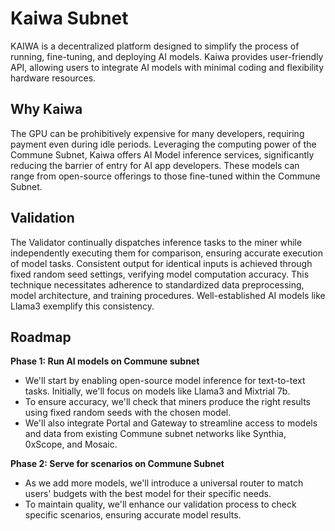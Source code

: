 # Kaiwa Subnet

KAIWA is a decentralized platform designed to simplify the process of running, fine-tuning, and deploying AI  models. Kaiwa provides user-friendly API, allowing users to integrate AI models with minimal coding and flexibility hardware resources.

## Why Kaiwa

The GPU can be prohibitively expensive for many developers, requiring payment even during idle periods. Leveraging the computing power of the Commune Subnet, Kaiwa offers AI Model inference services, significantly reducing the barrier of entry for AI app developers. These models can range from open-source offerings to those fine-tuned within the Commune Subnet.

## Validation

The Validator continually dispatches inference tasks to the miner while independently executing them for comparison, ensuring accurate execution of model tasks. Consistent output for identical inputs is achieved through fixed random seed settings, verifying model computation accuracy. This technique necessitates adherence to standardized data preprocessing, model architecture, and training procedures. Well-established AI models like Llama3 exemplify this consistency.

## Roadmap

**Phase 1: Run AI models on Commune subnet**
- We'll start by enabling open-source model inference for text-to-text tasks. Initially, we'll focus on models like Llama3 and Mixtrial 7b.
- To ensure accuracy, we'll check that miners produce the right results using fixed random seeds with the chosen model.
- We'll also integrate Portal and Gateway to streamline access to models and data from existing Commune subnet networks like Synthia, 0xScope, and Mosaic. 

**Phase 2: Serve for scenarios on Commune Subnet**
- As we add more models, we'll introduce a universal router to match users' budgets with the best model for their specific needs.
- To maintain quality, we'll enhance our validation process to check specific scenarios, ensuring accurate model results.
